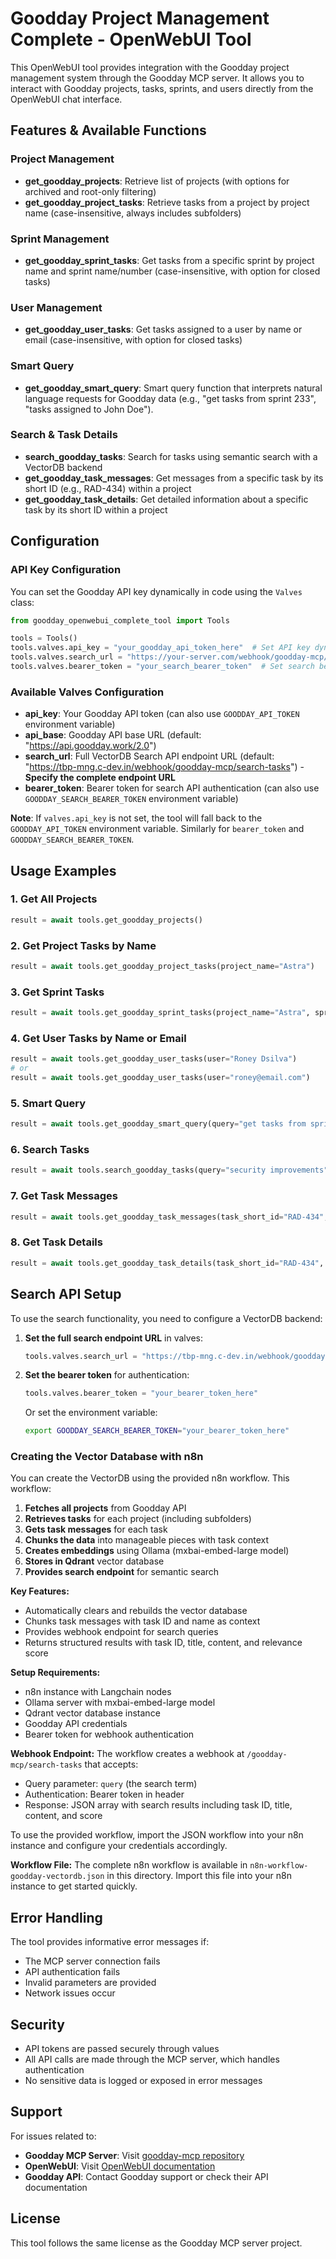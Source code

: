 # Goodday Project Management Complete - OpenWebUI Tool

This OpenWebUI tool provides integration with the Goodday project management system through the Goodday MCP server. It allows you to interact with Goodday projects, tasks, sprints, and users directly from the OpenWebUI chat interface.

## Features & Available Functions

### Project Management
- **get_goodday_projects**: Retrieve list of projects (with options for archived and root-only filtering)
- **get_goodday_project_tasks**: Retrieve tasks from a project by project name (case-insensitive, always includes subfolders)

### Sprint Management
- **get_goodday_sprint_tasks**: Get tasks from a specific sprint by project name and sprint name/number (case-insensitive, with option for closed tasks)

### User Management
- **get_goodday_user_tasks**: Get tasks assigned to a user by name or email (case-insensitive, with option for closed tasks)

### Smart Query
- **get_goodday_smart_query**: Smart query function that interprets natural language requests for Goodday data (e.g., "get tasks from sprint 233", "tasks assigned to John Doe").

### Search & Task Details
- **search_goodday_tasks**: Search for tasks using semantic search with a VectorDB backend
- **get_goodday_task_messages**: Get messages from a specific task by its short ID (e.g., RAD-434) within a project
- **get_goodday_task_details**: Get detailed information about a specific task by its short ID within a project

## Configuration

### API Key Configuration

You can set the Goodday API key dynamically in code using the `Valves` class:

```python
from goodday_openwebui_complete_tool import Tools

tools = Tools()
tools.valves.api_key = "your_goodday_api_token_here"  # Set API key dynamically
tools.valves.search_url = "https://your-server.com/webhook/goodday-mcp/search-tasks"  # Set full search endpoint URL
tools.valves.bearer_token = "your_search_bearer_token"  # Set search bearer token
```

### Available Valves Configuration

- **api_key**: Your Goodday API token (can also use `GOODDAY_API_TOKEN` environment variable)
- **api_base**: Goodday API base URL (default: "https://api.goodday.work/2.0")  
- **search_url**: Full VectorDB Search API endpoint URL (default: "https://tbp-mng.c-dev.in/webhook/goodday-mcp/search-tasks") - **Specify the complete endpoint URL**
- **bearer_token**: Bearer token for search API authentication (can also use `GOODDAY_SEARCH_BEARER_TOKEN` environment variable)

**Note**: If `valves.api_key` is not set, the tool will fall back to the `GOODDAY_API_TOKEN` environment variable. Similarly for `bearer_token` and `GOODDAY_SEARCH_BEARER_TOKEN`.

## Usage Examples

### 1. Get All Projects
```python
result = await tools.get_goodday_projects()
```

### 2. Get Project Tasks by Name
```python
result = await tools.get_goodday_project_tasks(project_name="Astra")
```

### 3. Get Sprint Tasks
```python
result = await tools.get_goodday_sprint_tasks(project_name="Astra", sprint_name="Sprint 120")
```

### 4. Get User Tasks by Name or Email
```python
result = await tools.get_goodday_user_tasks(user="Roney Dsilva")
# or
result = await tools.get_goodday_user_tasks(user="roney@email.com")
```

### 5. Smart Query
```python
result = await tools.get_goodday_smart_query(query="get tasks from sprint 233 in Astra project")
```

### 6. Search Tasks
```python
result = await tools.search_goodday_tasks(query="security improvements")
```

### 7. Get Task Messages
```python
result = await tools.get_goodday_task_messages(task_short_id="RAD-434", project_name="Astra")
```

### 8. Get Task Details
```python
result = await tools.get_goodday_task_details(task_short_id="RAD-434", project_name="Astra")
```

## Search API Setup

To use the search functionality, you need to configure a VectorDB backend:

1. **Set the full search endpoint URL** in valves:
   ```python
   tools.valves.search_url = "https://tbp-mng.c-dev.in/webhook/goodday-mcp/search-tasks"
   ```

2. **Set the bearer token** for authentication:
   ```python
   tools.valves.bearer_token = "your_bearer_token_here"
   ```
   Or set the environment variable:
   ```bash
   export GOODDAY_SEARCH_BEARER_TOKEN="your_bearer_token_here"
   ```

### Creating the Vector Database with n8n

You can create the VectorDB using the provided n8n workflow. This workflow:

1. **Fetches all projects** from Goodday API
2. **Retrieves tasks** for each project (including subfolders)
3. **Gets task messages** for each task
4. **Chunks the data** into manageable pieces with task context
5. **Creates embeddings** using Ollama (mxbai-embed-large model)
6. **Stores in Qdrant** vector database
7. **Provides search endpoint** for semantic search

**Key Features:**
- Automatically clears and rebuilds the vector database
- Chunks task messages with task ID and name as context
- Provides webhook endpoint for search queries
- Returns structured results with task ID, title, content, and relevance score

**Setup Requirements:**
- n8n instance with Langchain nodes
- Ollama server with mxbai-embed-large model
- Qdrant vector database instance
- Goodday API credentials
- Bearer token for webhook authentication

**Webhook Endpoint:** The workflow creates a webhook at `/goodday-mcp/search-tasks` that accepts:
- Query parameter: `query` (the search term)
- Authentication: Bearer token in header
- Response: JSON array with search results including task ID, title, content, and score

To use the provided workflow, import the JSON workflow into your n8n instance and configure your credentials accordingly.

**Workflow File:** The complete n8n workflow is available in `n8n-workflow-goodday-vectordb.json` in this directory. Import this file into your n8n instance to get started quickly.

## Error Handling

The tool provides informative error messages if:
- The MCP server connection fails
- API authentication fails
- Invalid parameters are provided
- Network issues occur

## Security

- API tokens are passed securely through values
- All API calls are made through the MCP server, which handles authentication
- No sensitive data is logged or exposed in error messages

## Support

For issues related to:
- **Goodday MCP Server**: Visit [goodday-mcp repository](https://github.com/cdmx1/goodday-mcp)
- **OpenWebUI**: Visit [OpenWebUI documentation](https://docs.openwebui.com/)
- **Goodday API**: Contact Goodday support or check their API documentation

## License

This tool follows the same license as the Goodday MCP server project.
